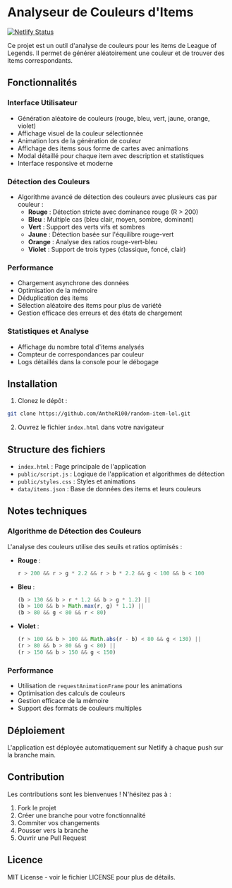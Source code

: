 # Analyseur de Couleurs d'Items

[![Netlify Status](https://api.netlify.com/api/v1/badges/b087912e-80ff-4999-8ff6-fdd319a3ec15/deploy-status)](https://app.netlify.com/sites/random-item-lol/deploys)

Ce projet est un outil d'analyse de couleurs pour les items de League of Legends. Il permet de générer aléatoirement une couleur et de trouver des items correspondants.

## Fonctionnalités

### Interface Utilisateur
- Génération aléatoire de couleurs (rouge, bleu, vert, jaune, orange, violet)
- Affichage visuel de la couleur sélectionnée
- Animation lors de la génération de couleur
- Affichage des items sous forme de cartes avec animations
- Modal détaillé pour chaque item avec description et statistiques
- Interface responsive et moderne

### Détection des Couleurs
- Algorithme avancé de détection des couleurs avec plusieurs cas par couleur :
  - **Rouge** : Détection stricte avec dominance rouge (R > 200)
  - **Bleu** : Multiple cas (bleu clair, moyen, sombre, dominant)
  - **Vert** : Support des verts vifs et sombres
  - **Jaune** : Détection basée sur l'équilibre rouge-vert
  - **Orange** : Analyse des ratios rouge-vert-bleu
  - **Violet** : Support de trois types (classique, foncé, clair)

### Performance
- Chargement asynchrone des données
- Optimisation de la mémoire
- Déduplication des items
- Sélection aléatoire des items pour plus de variété
- Gestion efficace des erreurs et des états de chargement

### Statistiques et Analyse
- Affichage du nombre total d'items analysés
- Compteur de correspondances par couleur
- Logs détaillés dans la console pour le débogage

## Installation

1. Clonez le dépôt :
```bash
git clone https://github.com/AnthoR100/random-item-lol.git
```

2. Ouvrez le fichier `index.html` dans votre navigateur

## Structure des fichiers

- `index.html` : Page principale de l'application
- `public/script.js` : Logique de l'application et algorithmes de détection
- `public/styles.css` : Styles et animations
- `data/items.json` : Base de données des items et leurs couleurs

## Notes techniques

### Algorithme de Détection des Couleurs
L'analyse des couleurs utilise des seuils et ratios optimisés :

- **Rouge** :
  ```javascript
  r > 200 && r > g * 2.2 && r > b * 2.2 && g < 100 && b < 100
  ```
- **Bleu** :
  ```javascript
  (b > 130 && b > r * 1.2 && b > g * 1.2) || 
  (b > 100 && b > Math.max(r, g) * 1.1) ||
  (b > 80 && g < 80 && r < 80)
  ```
- **Violet** :
  ```javascript
  (r > 100 && b > 100 && Math.abs(r - b) < 80 && g < 130) ||
  (r > 80 && b > 80 && g < 80) ||
  (r > 150 && b > 150 && g < 150)
  ```

### Performance
- Utilisation de `requestAnimationFrame` pour les animations
- Optimisation des calculs de couleurs
- Gestion efficace de la mémoire
- Support des formats de couleurs multiples

## Déploiement

L'application est déployée automatiquement sur Netlify à chaque push sur la branche main.

## Contribution

Les contributions sont les bienvenues ! N'hésitez pas à :
1. Fork le projet
2. Créer une branche pour votre fonctionnalité
3. Commiter vos changements
4. Pousser vers la branche
5. Ouvrir une Pull Request

## Licence

MIT License - voir le fichier LICENSE pour plus de détails.
